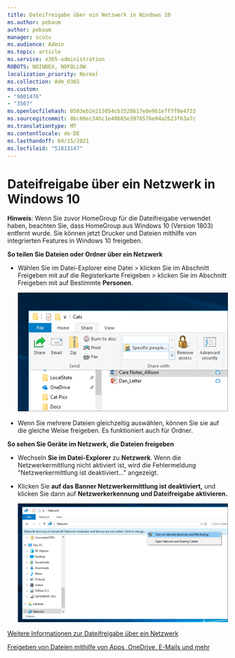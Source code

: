 ```yaml
---
title: Dateifreigabe über ein Netzwerk in Windows 10
ms.author: pebaum
author: pebaum
manager: scotv
ms.audience: Admin
ms.topic: article
ms.service: o365-administration
ROBOTS: NOINDEX, NOFOLLOW
localization_priority: Normal
ms.collection: Adm_O365
ms.custom:
- "9001476"
- "3507"
ms.openlocfilehash: 0503eb2e213054cb3528617e0e9b1eff7f0e4733
ms.sourcegitcommit: 8bc60ec34bc1e40685e3976576e04a2623f63a7c
ms.translationtype: MT
ms.contentlocale: de-DE
ms.lasthandoff: 04/15/2021
ms.locfileid: "51813147"
---
```

# <a name="file-sharing-over-a-network-in-windows-10"></a>Dateifreigabe über ein Netzwerk in Windows 10

**Hinweis**: Wenn Sie zuvor HomeGroup für die Dateifreigabe verwendet haben, beachten Sie, dass HomeGroup aus Windows 10 (Version 1803) entfernt wurde. Sie können jetzt Drucker und Dateien mithilfe von integrierten Features in Windows 10 freigeben.

**So teilen Sie Dateien oder Ordner über ein Netzwerk**

- Wählen Sie im  Datei-Explorer eine Datei  > klicken Sie im Abschnitt Freigeben mit auf die Registerkarte Freigeben > klicken Sie im Abschnitt Freigeben mit auf Bestimmte **Personen**. 

    ![Freigeben einer Datei für bestimmte Personen.](media/share-with-specific-people.png)
          
- Wenn Sie mehrere Dateien gleichzeitig auswählen, können Sie sie auf die gleiche Weise freigeben. Es funktioniert auch für Ordner.

**So sehen Sie Geräte im Netzwerk, die Dateien freigeben**

- Wechseln **Sie im Datei-Explorer** zu **Netzwerk**. Wenn die Netzwerkermittlung nicht aktiviert ist, wird die Fehlermeldung "Netzwerkermittlung ist deaktiviert..." angezeigt.

- Klicken Sie **auf das Banner Netzwerkermittlung ist deaktiviert,** und klicken Sie dann auf **Netzwerkerkennung und Dateifreigabe aktivieren.**

    ![Aktivieren sie die Netzwerkerkennung und Dateifreigabe.](media/turn-on-network-discovery.png)

[Weitere Informationen zur Dateifreigabe über ein Netzwerk](https://support.microsoft.com/help/4092694/windows-10-file-sharing-over-a-network)

[Freigeben von Dateien mithilfe von Apps, OneDrive, E-Mails und mehr](https://support.microsoft.com/help/4027674/windows-10-share-files-in-file-explorer)
